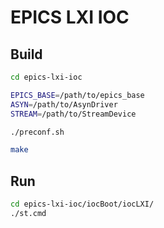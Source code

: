 # EPICS LXI IOC

## Build

```sh
cd epics-lxi-ioc

EPICS_BASE=/path/to/epics_base
ASYN=/path/to/AsynDriver
STREAM=/path/to/StreamDevice

./preconf.sh

make
```

## Run

```sh
cd epics-lxi-ioc/iocBoot/iocLXI/
./st.cmd
```
